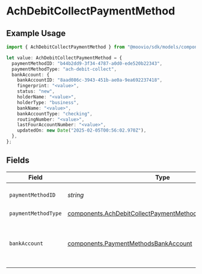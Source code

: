 # AchDebitCollectPaymentMethod

## Example Usage

```typescript
import { AchDebitCollectPaymentMethod } from "@moovio/sdk/models/components";

let value: AchDebitCollectPaymentMethod = {
  paymentMethodID: "b44b2dd9-3f34-4787-a0d0-ede520b22343",
  paymentMethodType: "ach-debit-collect",
  bankAccount: {
    bankAccountID: "8aad086c-3943-451b-ae0a-9ea692237418",
    fingerprint: "<value>",
    status: "new",
    holderName: "<value>",
    holderType: "business",
    bankName: "<value>",
    bankAccountType: "checking",
    routingNumber: "<value>",
    lastFourAccountNumber: "<value>",
    updatedOn: new Date("2025-02-05T00:56:02.970Z"),
  },
};
```

## Fields

| Field                                                                                                                                | Type                                                                                                                                 | Required                                                                                                                             | Description                                                                                                                          |
| ------------------------------------------------------------------------------------------------------------------------------------ | ------------------------------------------------------------------------------------------------------------------------------------ | ------------------------------------------------------------------------------------------------------------------------------------ | ------------------------------------------------------------------------------------------------------------------------------------ |
| `paymentMethodID`                                                                                                                    | *string*                                                                                                                             | :heavy_check_mark:                                                                                                                   | ID of the payment method.                                                                                                            |
| `paymentMethodType`                                                                                                                  | [components.AchDebitCollectPaymentMethodPaymentMethodType](../../models/components/achdebitcollectpaymentmethodpaymentmethodtype.md) | :heavy_check_mark:                                                                                                                   | N/A                                                                                                                                  |
| `bankAccount`                                                                                                                        | [components.PaymentMethodsBankAccount](../../models/components/paymentmethodsbankaccount.md)                                         | :heavy_check_mark:                                                                                                                   | A bank account as contained within a payment method.                                                                                 |